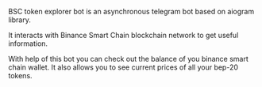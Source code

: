 BSC token explorer bot is an asynchronous telegram bot based on aiogram library.

It interacts with Binance Smart Chain blockchain network to get useful information.

With help of this bot you can check out the balance of you binance smart chain wallet. It also allows you to see current prices of all your bep-20 tokens.
